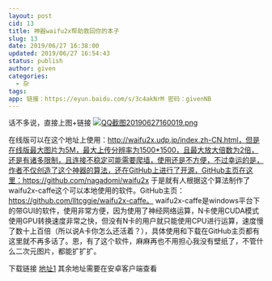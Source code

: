 ```yaml
---
layout: post
cid: 13
title: 神器waifu2x帮助救回你的本子
slug: 13
date: 2019/06/27 16:38:00
updated: 2019/06/27 16:54:43
status: publish
author: given
categories: 
  - 杂
tags: 
app: 链接：https://eyun.baidu.com/s/3c4akNrM 密码：givenNB
---
```



话不多说，直接上图+链接
[![QQ截图20190627160019.png](https://i.loli.net/2019/06/27/5d148085a98da10409.png)](https://i.loli.net/2019/06/27/5d148085a98da10409.png)


在线版可以在这个地址上使用：http://waifu2x.udp.jp/index.zh-CN.html，但是在线版最大图片为5M，最大上传分辨率为1500*1500，且最大放大倍数为2倍，还是有诸多限制，且连接不稳定可能需要爬墙，使用还是不方便，不过幸运的是，作者不仅创造了这个神器的算法，还在GitHub上进行了开源，GitHub主页在这里：https://github.com/nagadomi/waifu2x 于是就有人根据这个算法制作了waifu2x-caffe这个可以本地使用的软件。GitHub主页：https://github.com/lltcggie/waifu2x-caffe。 
waifu2x-caffe是windows平台下的带GUI的软件，使用非常方便，因为使用了神经网络运算，N卡使用CUDA模式使用GPU转换速度非常之快，但没有N卡的用户就只能使用CPU进行运算，速度慢了数十上百倍（所以说A卡你怎么还活着？），具体使用和下载在GitHub主页都有这里就不再多话了。恩，有了这个软件，麻麻再也不用担心我没有壁纸了，不管什么二次元图片，都能扩扩扩。

下载链接
[地址1][1]
其余地址需要在安卓客户端查看


  [1]: http://givenbackup.yes1.cn/waifu2x-caffe.zip